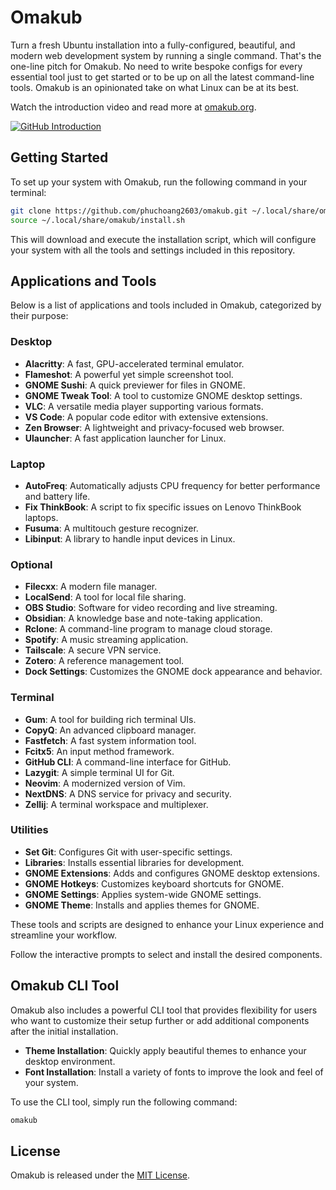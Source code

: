 # Omakub

Turn a fresh Ubuntu installation into a fully-configured, beautiful, and modern web development system by running a single command. That's the one-line pitch for Omakub. No need to write bespoke configs for every essential tool just to get started or to be up on all the latest command-line tools. Omakub is an opinionated take on what Linux can be at its best.

Watch the introduction video and read more at [omakub.org](https://omakub.org).

[![GitHub Introduction](https://img.youtube.com/vi/2WSktnoubMM/0.jpg)](https://youtu.be/2WSktnoubMM)

## Getting Started

To set up your system with Omakub, run the following command in your terminal:

```bash
git clone https://github.com/phuchoang2603/omakub.git ~/.local/share/omakub
source ~/.local/share/omakub/install.sh
```

This will download and execute the installation script, which will configure your system with all the tools and settings included in this repository.

## Applications and Tools

Below is a list of applications and tools included in Omakub, categorized by their purpose:

### Desktop
- **Alacritty**: A fast, GPU-accelerated terminal emulator.
- **Flameshot**: A powerful yet simple screenshot tool.
- **GNOME Sushi**: A quick previewer for files in GNOME.
- **GNOME Tweak Tool**: A tool to customize GNOME desktop settings.
- **VLC**: A versatile media player supporting various formats.
- **VS Code**: A popular code editor with extensive extensions.
- **Zen Browser**: A lightweight and privacy-focused web browser.
- **Ulauncher**: A fast application launcher for Linux.

### Laptop
- **AutoFreq**: Automatically adjusts CPU frequency for better performance and battery life.
- **Fix ThinkBook**: A script to fix specific issues on Lenovo ThinkBook laptops.
- **Fusuma**: A multitouch gesture recognizer.
- **Libinput**: A library to handle input devices in Linux.

### Optional
- **Filecxx**: A modern file manager.
- **LocalSend**: A tool for local file sharing.
- **OBS Studio**: Software for video recording and live streaming.
- **Obsidian**: A knowledge base and note-taking application.
- **Rclone**: A command-line program to manage cloud storage.
- **Spotify**: A music streaming application.
- **Tailscale**: A secure VPN service.
- **Zotero**: A reference management tool.
- **Dock Settings**: Customizes the GNOME dock appearance and behavior.

### Terminal
- **Gum**: A tool for building rich terminal UIs.
- **CopyQ**: An advanced clipboard manager.
- **Fastfetch**: A fast system information tool.
- **Fcitx5**: An input method framework.
- **GitHub CLI**: A command-line interface for GitHub.
- **Lazygit**: A simple terminal UI for Git.
- **Neovim**: A modernized version of Vim.
- **NextDNS**: A DNS service for privacy and security.
- **Zellij**: A terminal workspace and multiplexer.

### Utilities
- **Set Git**: Configures Git with user-specific settings.
- **Libraries**: Installs essential libraries for development.
- **GNOME Extensions**: Adds and configures GNOME desktop extensions.
- **GNOME Hotkeys**: Customizes keyboard shortcuts for GNOME.
- **GNOME Settings**: Applies system-wide GNOME settings.
- **GNOME Theme**: Installs and applies themes for GNOME.

These tools and scripts are designed to enhance your Linux experience and streamline your workflow.

Follow the interactive prompts to select and install the desired components.

## Omakub CLI Tool

Omakub also includes a powerful CLI tool that provides flexibility for users who want to customize their setup further or add additional components after the initial installation.

- **Theme Installation**: Quickly apply beautiful themes to enhance your desktop environment.
- **Font Installation**: Install a variety of fonts to improve the look and feel of your system.

To use the CLI tool, simply run the following command:

```bash
omakub
```

## License

Omakub is released under the [MIT License](https://opensource.org/licenses/MIT).